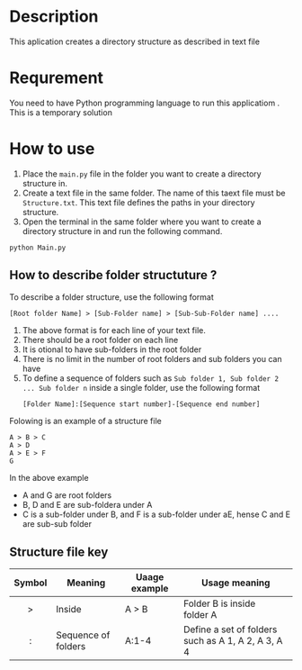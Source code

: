 # Description

This aplication creates a directory structure as described in text file

# Requrement

You need to have Python programming language to run this applicatiom . This is a temporary solution

# How to use

1. Place the `main.py` file in the folder you want to create a directory structure in.
2. Create a text file in the same folder. The name of this taext file must be `Structure.txt`. This text file defines the paths in your directory structure.
3. Open the terminal in the same folder where you want to create a directory structure in and run the following command.

```
python Main.py
```

## How to describe folder structuture ?

To describe a folder structure, use the following format

```
[Root folder Name] > [Sub-Folder name] > [Sub-Sub-Folder name] ....
```

1. The above format is for each line of your text file.
2. There should be a root folder on each line
3. It is otional to have sub-folders in the root folder
4. There is no limit in the number of root folders and sub folders you can have
5. To define a sequence of folders such as `Sub folder 1, Sub folder 2 ... Sub folder n` inside a single folder,  use the following format
   ```
   [Folder Name]:[Sequence start number]-[Sequence end number]
   ```

Folowing is an example of a structure file

```
A > B > C
A > D
A > E > F
G
```

In the above example

* A and G are root folders
* B, D and E are sub-foldera under A
* C is a sub-folder under B, and F is a sub-folder under aE, hense C and E are sub-sub folder

## Structure file key

| Symbol | Meaning             | Uaage example | Usage meaning                                        |
| :----: | ------------------- | ------------- | ---------------------------------------------------- |
|   >   | Inside              | A > B         | Folder B is inside folder A                         |
|   :   | Sequence of folders | A:1-4         | Define a set of folders such as A 1, A 2, A 3, A 4 |
